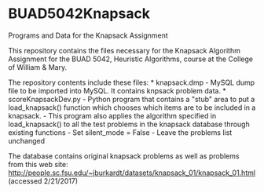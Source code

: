 # BUAD5042Knapsack
Programs and Data for the Knapsack Assignment

This repository contains the files necessary for the Knapsack Algorithm Assignment for the BUAD 5042, Heuristic Algorithms, 
course at the College of William & Mary.

The repository contents include these files:
    * knapsack.dmp
        - MySQL dump file to be imported into MySQL.  It contains knpsack problem data.
    * scoreKnapsackDev.py
        - Python program that contains a "stub" area to put a load_knapsack() function which chooses which items are
          to be included in a knapsack.
        - This program also applies the algorithm specified in load_knapsack() to all the test problems in the
          knapsack database through existing functions
        - Set silent_mode = False
        - Leave the problems list unchanged
        
The database contains original knapsack problems as well as problems from this web site:
    http://people.sc.fsu.edu/~jburkardt/datasets/knapsack_01/knapsack_01.html (accessed 2/21/2017)
